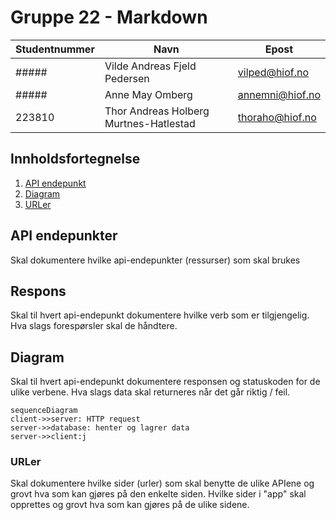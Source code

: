 # Gruppe 22 - Markdown

| Studentnummer | Navn                                   | Epost           |
| ------------- | -------------------------------------- | --------------- |
| #####         | Vilde Andreas Fjeld Pedersen           | vilped@hiof.no  |
| #####         | Anne May Omberg                        | annemni@hiof.no |
| 223810        | Thor Andreas Holberg Murtnes-Hatlestad | thoraho@hiof.no |

## Innholdsfortegnelse

1. [API endepunkt](#api-endpoints)
2. [Diagram](#diagram)
3. [URLer](#urler)

## API endepunkter

Skal dokumentere hvilke api-endepunkter (ressurser) som skal brukes

## Respons

Skal til hvert api-endepunkt dokumentere hvilke verb som er tilgjengelig.
Hva slags forespørsler skal de håndtere.

## Diagram

Skal til hvert api-endepunkt dokumentere responsen og statuskoden for de
ulike verbene. Hva slags data skal returneres når det går riktig / feil.

```mermaid
sequenceDiagram
client->>server: HTTP request
server->>database: henter og lagrer data
server->>client:j
```

### URLer

Skal dokumentere hvilke sider (urler) som skal benytte de ulike APIene og
grovt hva som kan gjøres på den enkelte siden. Hvilke sider i "app" skal
opprettes og grovt hva som kan gjøres på de ulike sidene.
